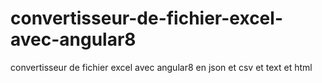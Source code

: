 # convertisseur-de-fichier-excel-avec-angular8
convertisseur de fichier excel  avec angular8 en json et csv et text et html

